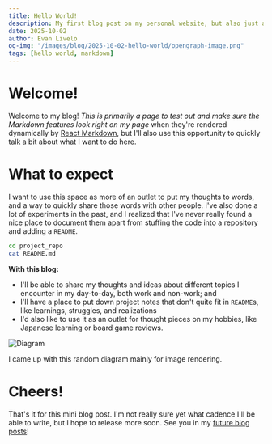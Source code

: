 ```yaml
---
title: Hello World!
description: My first blog post on my personal website, but also just a test page to see if the Markdown features work.
date: 2025-10-02
author: Evan Livelo
og-img: "/images/blog/2025-10-02-hello-world/opengraph-image.png"
tags: [hello world, markdown]
---
```


# Welcome!

Welcome to my blog! _This is primarily a page to test out and make sure the Markdown features look right on my page_ when they're rendered dynamically by [React Markdown](https://github.com/remarkjs/react-markdown), but I'll also use this opportunity to quickly talk a bit about what I want to do here.

# What to expect

I want to use this space as more of an outlet to put my thoughts to words, and a way to quickly share those words with other people. I've also done a lot of experiments in the past, and I realized that I've never really found a nice place to document them apart from stuffing the code into a repository and adding a `README`.

```bash
cd project_repo
cat README.md
```

**With this blog:**

- I'll be able to share my thoughts and ideas about different topics I encounter in my day-to-day, both work and non-work; and
- I'll have a place to put down project notes that don't quite fit in `README`s, like learnings, struggles, and realizations
- I'd also like to use it as an outlet for thought pieces on my hobbies, like Japanese learning or board game reviews.

![Diagram](/images/blog/2025-10-02-hello-world/diagram.png)

<figcaption>I came up with this random diagram mainly for image rendering.</figcaption>

# Cheers!

That's it for this mini blog post. I'm not really sure yet what cadence I'll be able to write, but I hope to release more soon. See you in my [future blog posts](/blog)!
